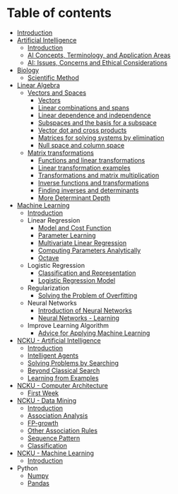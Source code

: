 # Table of contents

* [Introduction](README.md)
* [Artificial Intelligence](artificial-intelligence/README.md)
  * [Introduction](artificial-intelligence/introduction.md)
  * [AI Concepts, Terminology, and Application Areas](artificial-intelligence/concepts.md)
  * [AI: Issues, Concerns and Ethical Considerations](artificial-intelligence/issues.md)
* [Biology](biology/README.md)
  * [Scientific Method](biology/scientific_method.md)
* [Linear Algebra](linear-algebra/README.md)
  * [Vectors and Spaces](linear-algebra/vectors-and-spaces/README.md)
    * [Vectors](linear-algebra/vectors-and-spaces/vectors.md)
    * [Linear combinations and spans](linear-algebra/vectors-and-spaces/linear-combinations-and-spans.md)
    * [Linear dependence and independence](linear-algebra/vectors-and-spaces/linear-dependence-and-independence.md)
    * [Subspaces and the basis for a subspace](linear-algebra/vectors-and-spaces/subspaces-and-basis.md)
    * [Vector dot and cross products](linear-algebra/vectors-and-spaces/vector-dot-cross-products.md)
    * [Matrices for solving systems by elimination](linear-algebra/vectors-and-spaces/matrics-for-solving-systems.md)
    * [Null space and column space](linear-algebra/vectors-and-spaces/null-space-and-column-space.md)
  * [Matrix transformations](linear-algebra/matrix-transformations/README.md)
    * [Functions and linear transformations](linear-algebra/matrix-transformations/functions-and-linear-transformations.md)
    * [Linear transformation examples](linear-algebra/matrix-transformations/linear-transformation-examples.md)
    * [Transformations and matrix multiplication](linear-algebra/matrix-transformations/transformations-and-matrix-multiplication.md)
    * [Inverse functions and transformations](linear-algebra/matrix-transformations/inverse-functions-and-transformations.md)
    * [Finding inverses and determinants](linear-algebra/matrix-transformations/finding-inverses-and-determinants.md)
    * [More Determinant Depth](linear-algebra/matrix-transformations/more-determinant-depth.md)
* [Machine Learning](machine-learning/README.md)
  * [Introduction](machine-learning/introduction.md)
  * Linear Regression
    * [Model and Cost Function](machine-learning/linear-regression/model.md)
    * [Parameter Learning](machine-learning/linear-regression/parameter_learning.md)
    * [Multivariate Linear Regression](machine-learning/linear-regression/multivariate_linear_regression.md)
    * [Computing Parameters Analytically](machine-learning/linear-regression/normal_equation.md)
    * [Octave](machine-learning/linear-regression/octave.md)
  * Logistic Regression
    * [Classification and Representation](machine-learning/logistic-regression/classification_representation.md)
    * [Logistic Regression Model](machine-learning/logistic-regression/logistic_regression_model.md)
  * Regularization
    * [Solving the Problem of Overfitting](machine-learning/regularization/overfitting_problem.md)
  * Neural Networks
    * [Introduction of Neural Networks](machine-learning/neural_networks/introduction_of_neural_networks.md)
    * [Neural Networks - Learning](machine-learning/neural_networks/neural_networks_learning.md)
  * Improve Learning Algorithm
    * [Advice for Applying Machine Learning](machine-learning/improve_learning_algorithm/advice_for_applying_machine_learning.md)
* [NCKU - Artificial Intelligence](ncku-artificial-intelligence/README.md)
  * [Introduction](ncku-artificial-intelligence/introduction.md)
  * [Intelligent Agents](ncku-artificial-intelligence/intelligent_agents.md)
  * [Solving Problems by Searching](ncku-artificial-intelligence/solving_problems_by_searching.md)
  * [Beyond Classical Search](ncku-artificial-intelligence/beyond_classical_search.md)
  * [Learning from Examples](ncku-artificial-intelligence/learning_from_examples.md)
* [NCKU - Computer Architecture](ncku-computer-architecture/README.md)
  * [First Week](ncku-computer-architecture/first_week.md)
* [NCKU - Data Mining](ncku-data-mining/README.md)
  * [Introduction](ncku-data-mining/introduction.md)
  * [Association Analysis](ncku-data-mining/association_analysis.md)
  * [FP-growth](ncku-data-mining/fp_growth.md)
  * [Other Association Rules](ncku-data-mining/other_association_rules.md)
  * [Sequence Pattern](ncku-data-mining/sequence_pattern.md)
  * [Classification](ncku-data-mining/classification.md)
* [NCKU - Machine Learning](ncku-machine-learning/README.md)
  * [Introduction](ncku-machine-learning/introduction.md)
* Python
  * [Numpy](python/numpy.md)
  * [Pandas](python/pandas.md)
